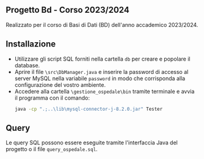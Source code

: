 ## Progetto Bd - Corso 2023/2024
Realizzato per il corso di Basi di Dati (BD) dell'anno accademico 2023/2024.

## Installazione
- Utilizzare gli script SQL forniti nella cartella `db` per creare e popolare il database.
- Aprire il file `\src\DbManager.java` e inserire la password di accesso al server MySQL nella variabile `password` in modo che corrisponda alla configurazione del vostro ambiente.
- Accedere alla cartella `\gestione_ospedale\bin` tramite terminale e avvia il programma con il comando:
	```bash
	java -cp ".;..\lib\mysql-connector-j-8.2.0.jar" Tester
	```
## Query
Le query SQL possono essere eseguite tramite l'interfaccia Java del progetto o il file `query_ospedale.sql`.
